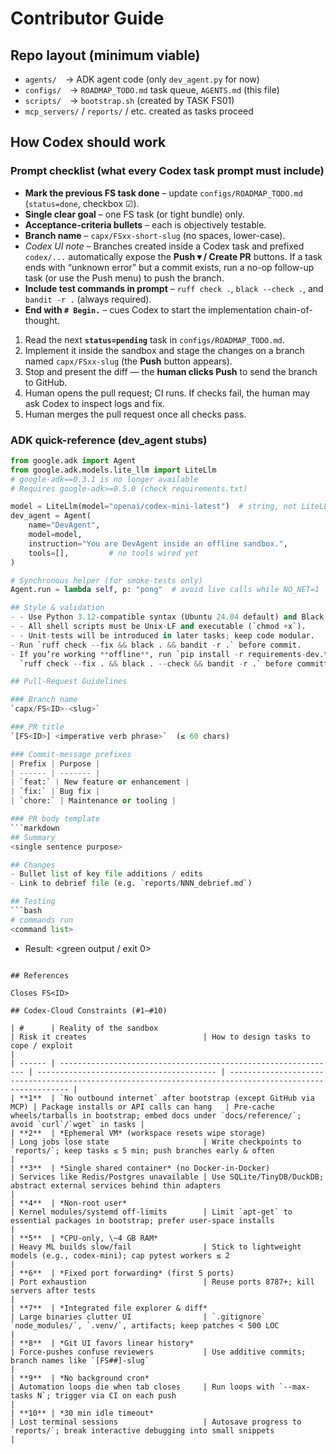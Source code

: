 # Contributor Guide

## Repo layout (minimum viable)
- `agents/` → ADK agent code (only `dev_agent.py` for now)
- `configs/` → `ROADMAP_TODO.md` task queue, `AGENTS.md` (this file)
- `scripts/` → `bootstrap.sh` (created by TASK FS01)
- `mcp_servers/` / `reports/` / etc. created as tasks proceed

## How Codex should work

### Prompt checklist (what every Codex task prompt must include)

* **Mark the previous FS task done** – update `configs/ROADMAP_TODO.md` (`status=done`, checkbox ☑).
* **Single clear goal** – one FS task (or tight bundle) only.
* **Acceptance-criteria bullets** – each is objectively testable.
* **Branch name** – `capx/FSxx-short-slug` (no spaces, lower-case).
* *Codex UI note* – Branches created inside a Codex task and prefixed
  `codex/...` automatically expose the **Push ▾ / Create PR** buttons.
  If a task ends with “unknown error” but a commit exists, run a no-op
  follow-up task (or use the Push menu) to push the branch.
* **Include test commands in prompt** – `ruff check .`, `black --check .`, and `bandit -r .` (always required).
* **End with `# Begin.`** – cues Codex to start the implementation chain-of-thought.

1. Read the next **`status=pending`** task in `configs/ROADMAP_TODO.md`.
2. Implement it inside the sandbox and stage the changes on a branch named `capx/FSxx-slug` (the **Push** button appears).
3. Stop and present the diff — the **human clicks Push** to send the branch to GitHub.
4. Human opens the pull request; CI runs.  If checks fail, the human may ask Codex to inspect logs and fix.
5. Human merges the pull request once all checks pass.

### ADK quick-reference (dev_agent stubs)

```python
from google.adk import Agent
from google.adk.models.lite_llm import LiteLlm
# google-adk==0.3.1 is no longer available
# Requires google-adk>=0.5.0 (check requirements.txt)

model = LiteLlm(model="openai/codex-mini-latest")  # string, not LiteLLM()
dev_agent = Agent(
    name="DevAgent",
    model=model,
    instruction="You are DevAgent inside an offline sandbox.",
    tools=[],         # no tools wired yet
)

# Synchronous helper (for smoke-tests only)
Agent.run = lambda self, p: "pong"  # avoid live calls while NO_NET=1

## Style & validation
- - Use Python 3.12-compatible syntax (Ubuntu 24.04 default) and Black formatting (isort rules will be added later).
- - All shell scripts must be Unix-LF and executable (`chmod +x`).
- - Unit-tests will be introduced in later tasks; keep code modular.
- Run `ruff check --fix && black . && bandit -r .` before commit.
- If you’re working **offline**, run `pip install -r requirements-dev.txt` once to cache the formatter/linter wheels, then use  
  `ruff check --fix . && black . --check && bandit -r .` before committing.

## Pull-Request Guidelines

### Branch name
`capx/FS<ID>-<slug>`

### PR title
`[FS<ID>] <imperative verb phrase>`  (≤ 60 chars)

### Commit-message prefixes
| Prefix | Purpose |
| ------ | ------- |
| `feat:` | New feature or enhancement |
| `fix:` | Bug fix |
| `chore:` | Maintenance or tooling |

### PR body template
```markdown
## Summary
<single sentence purpose>

## Changes
- Bullet list of key file additions / edits
- Link to debrief file (e.g. `reports/NNN_debrief.md`)

## Testing
```bash
# commands run
<command list>
```
* Result: <green output / exit 0>
```

## References

Closes FS<ID>

## Codex-Cloud Constraints (#1–#10)

| #      | Reality of the sandbox                                         | Risk it creates                          | How to design tasks to cope / exploit                                                                    |
| ------ | -------------------------------------------------------------- | ---------------------------------------- | -------------------------------------------------------------------------------------------------------- |
| **1**  | `No outbound internet` after bootstrap (except GitHub via MCP) | Package installs or API calls can hang   | Pre-cache wheels/tarballs in bootstrap; embed docs under `docs/reference/`; avoid `curl`/`wget` in tasks |
| **2**  | *Ephemeral VM* (workspace resets wipe storage)                 | Long jobs lose state                     | Write checkpoints to `reports/`; keep tasks ≤ 5 min; push branches early & often                         |
| **3**  | *Single shared container* (no Docker-in-Docker)                | Services like Redis/Postgres unavailable | Use SQLite/TinyDB/DuckDB; abstract external services behind thin adapters                                |
| **4**  | *Non-root user*                                                | Kernel modules/systemd off-limits        | Limit `apt-get` to essential packages in bootstrap; prefer user-space installs                           |
| **5**  | *CPU-only, \~4 GB RAM*                                         | Heavy ML builds slow/fail                | Stick to lightweight models (e.g., codex-mini); cap pytest workers ≤ 2                                   |
| **6**  | *Fixed port forwarding* (first 5 ports)                        | Port exhaustion                          | Reuse ports 8787+; kill servers after tests                                                              |
| **7**  | *Integrated file explorer & diff*                              | Large binaries clutter UI                | `.gitignore` `node_modules/`, `.venv/`, artifacts; keep patches < 500 LOC                                |
| **8**  | *Git UI favors linear history*                                 | Force-pushes confuse reviewers           | Use additive commits; branch names like `[FS##]-slug`                                                    |
| **9**  | *No background cron*                                           | Automation loops die when tab closes     | Run loops with `--max-tasks N`; trigger via CI on each push                                              |
| **10** | *30 min idle timeout*                                          | Lost terminal sessions                   | Autosave progress to `reports/`; break interactive debugging into small snippets                         |

